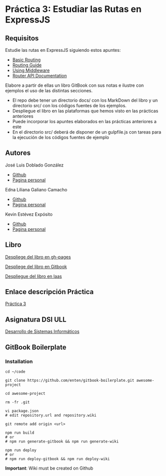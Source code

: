 # Práctica 3: Estudiar las Rutas en ExpressJS



## Requisitos

Estudie las rutas en ExpressJS siguiendo estos apuntes:

* [Basic Routing](http://expressjs.com/en/starter/basic-routing.html)
* [Routing Guide](http://expressjs.com/en/guide/routing.html)
* [Using Middleware](http://expressjs.com/en/guide/using-middleware.html)
* [Router API Documentation](http://expressjs.com/en/4x/api.html#router)

Elabore a partir de ellas un libro GitBook con sus notas e ilustre con ejemplos el uso de las distintas secciones.
* El repo debe tener un directorio docs/ con los MarkDown del libro y un directorio src/ con los códigos fuentes de los ejemplos.
* Despliegue el libro en las plataformas que hemos visto en las prácticas anteriores
* Puede incorporar los apuntes elaborados en las prácticas anteriores a este
* En el directorio src/ deberá de disponer de un gulpfile.js con tareas para la ejecución de los códigos fuentes de ejemplo

## Autores

José Luis Doblado González  
* [Github](https://github.com/alu0100767001)
* [Pagina personal](https://alu0100767001.github.io/dsi-joseluis/)


Edna Liliana Galiano Camacho  
* [Github](https://github.com/ednagc)
* [Pagina personal](https://ednagc.github.io/edna-galiano/)

Kevin Estévez Expósito  
* [Github](https://github.com/alu0100821390)
* [Pagina personal](http://alu0100821390.github.io)


## Libro 

[Despliege del libro en gh-pages](https://ull-esit-dsi-1617.github.io/estudiar-las-rutas-en-expressjs-edna-joseluis-kevin-35l2/)

[Despliege del libro en Gitbook](https://ednagc.gitbooks.io/estudiar-las-rutas-en-expressjs-edna-joseluis-kev/content/)

[Despliegue del libro en Iaas]()



## Enlace descripción Práctica

[Práctica 3](https://casianorodriguezleon.gitbooks.io/ull-esit-1617/practicas/practicalearningrouting.html)

## Asignatura DSI ULL 

[Desarrollo de Sistemas Informáticos](https://campusvirtual.ull.es/1617/course/view.php?id=1136)


## GitBook Boilerplate

### Installation

```shell
cd ~/code

git clone https://github.com/enten/gitbook-boilerplate.git awesome-project

cd awesome-project

rm -fr .git

vi package.json
# edit repository.url and repository.wiki

git remote add origin <url>

npm run build
# or
# npm run generate-gitbook && npm run generate-wiki

npm run deploy
# or
# npm run deploy-gitbook && npm run deploy-wiki
```
__Important__: Wiki must be created on Github

